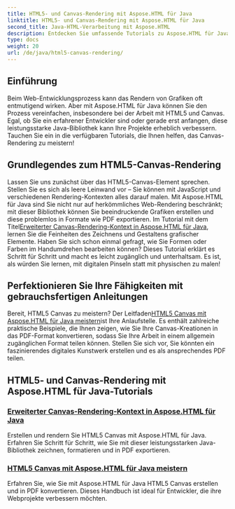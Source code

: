 ```yaml
---
title: HTML5- und Canvas-Rendering mit Aspose.HTML für Java
linktitle: HTML5- und Canvas-Rendering mit Aspose.HTML für Java
second_title: Java-HTML-Verarbeitung mit Aspose.HTML
description: Entdecken Sie umfassende Tutorials zu Aspose.HTML für Java, die HTML5 und Canvas-Rendering abdecken, um Ihre Webentwicklungsfähigkeiten zu verbessern.
type: docs
weight: 20
url: /de/java/html5-canvas-rendering/
---
```

## Einführung

Beim Web-Entwicklungsprozess kann das Rendern von Grafiken oft entmutigend wirken. Aber mit Aspose.HTML für Java können Sie den Prozess vereinfachen, insbesondere bei der Arbeit mit HTML5 und Canvas. Egal, ob Sie ein erfahrener Entwickler sind oder gerade erst anfangen, diese leistungsstarke Java-Bibliothek kann Ihre Projekte erheblich verbessern. Tauchen Sie ein in die verfügbaren Tutorials, die Ihnen helfen, das Canvas-Rendering zu meistern!

## Grundlegendes zum HTML5-Canvas-Rendering

Lassen Sie uns zunächst über das HTML5-Canvas-Element sprechen. Stellen Sie es sich als leere Leinwand vor – Sie können mit JavaScript und verschiedenen Rendering-Kontexten alles darauf malen. Mit Aspose.HTML für Java sind Sie nicht nur auf herkömmliches Web-Rendering beschränkt; mit dieser Bibliothek können Sie beeindruckende Grafiken erstellen und diese problemlos in Formate wie PDF exportieren. Im Tutorial mit dem Titel[Erweiterter Canvas-Rendering-Kontext in Aspose.HTML für Java](./advanced-canvas-rendering-context/), lernen Sie die Feinheiten des Zeichnens und Gestaltens grafischer Elemente. Haben Sie sich schon einmal gefragt, wie Sie Formen oder Farben im Handumdrehen bearbeiten können? Dieses Tutorial erklärt es Schritt für Schritt und macht es leicht zugänglich und unterhaltsam. Es ist, als würden Sie lernen, mit digitalen Pinseln statt mit physischen zu malen!

## Perfektionieren Sie Ihre Fähigkeiten mit gebrauchsfertigen Anleitungen

 Bereit, HTML5 Canvas zu meistern? Der Leitfaden[HTML5 Canvas mit Aspose.HTML für Java meistern](./html5-canvas/)ist Ihre Anlaufstelle. Es enthält zahlreiche praktische Beispiele, die Ihnen zeigen, wie Sie Ihre Canvas-Kreationen in das PDF-Format konvertieren, sodass Sie Ihre Arbeit in einem allgemein zugänglichen Format teilen können. Stellen Sie sich vor, Sie könnten ein faszinierendes digitales Kunstwerk erstellen und es als ansprechendes PDF teilen.

## HTML5- und Canvas-Rendering mit Aspose.HTML für Java-Tutorials
### [Erweiterter Canvas-Rendering-Kontext in Aspose.HTML für Java](./advanced-canvas-rendering-context/)
Erstellen und rendern Sie HTML5 Canvas mit Aspose.HTML für Java. Erfahren Sie Schritt für Schritt, wie Sie mit dieser leistungsstarken Java-Bibliothek zeichnen, formatieren und in PDF exportieren.
### [HTML5 Canvas mit Aspose.HTML für Java meistern](./html5-canvas/)
Erfahren Sie, wie Sie mit Aspose.HTML für Java HTML5 Canvas erstellen und in PDF konvertieren. Dieses Handbuch ist ideal für Entwickler, die ihre Webprojekte verbessern möchten.